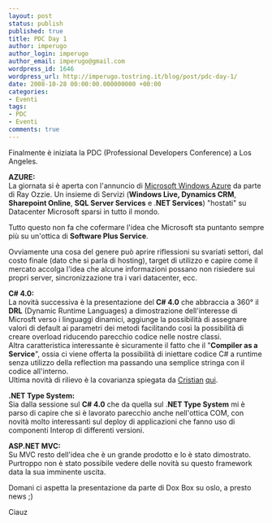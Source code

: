 ```yaml
---
layout: post
status: publish
published: true
title: PDC Day 1
author: imperugo
author_login: imperugo
author_email: imperugo@gmail.com
wordpress_id: 1646
wordpress_url: http://imperugo.tostring.it/blog/post/pdc-day-1/
date: 2008-10-28 00:00:00.000000000 +00:00
categories:
- Eventi
tags:
- PDC
- Eventi
comments: true
---
```

<p><span>Finalmente &egrave; iniziata la PDC (Professional Developers Conference) a Los Angeles. </span></p><p><strong>AZURE: <br /></strong>La giornata si &egrave; aperta con l'annuncio di <a onclick="function onclick(event) { blankUrl(this.href); return false; }" href="http://www.microsoft.com/azure/">Microsoft Windows Azure</a> da parte di Ray Ozzie. Un insieme di Servizi (<strong>Windows Live, Dynamics CRM</strong>, <strong>Sharepoint Online</strong>, <strong>SQL Server Services</strong> e .<strong>NET Services</strong>) &quot;hostati&quot; su Datacenter Microsoft sparsi in tutto il mondo.</p><p>Tutto questo non fa che cofermare l'idea che Microsoft sta puntanto sempre pi&ugrave; su un'ottica di <strong>Software Plus Service</strong>.</p><p>Ovviamente una cosa del genere pu&ograve; aprire riflessioni su svariati settori, dal costo finale (dato che si parla di hosting), target di utilizzo e capire come il mercato accolga l'idea che alcune informazioni possano non risiedere sui propri server, sincronizzazione tra i vari datacenter, ecc.</p><p><strong>C# 4.0: <br /></strong>La novit&agrave; successiva &egrave; la presentazione del <strong>C# 4.0</strong> che abbraccia a 360&deg; il <strong>DRL</strong> (Dynamic Runtime Languages) a dimostrazione dell'interesse di Microsft verso i linguaggi dinamici, aggiunge la possibilit&agrave; di assegnare valori di default ai parametri dei metodi facilitando cos&igrave; la possibilit&agrave; di creare overload riducendo parecchio codice nelle nostre classi. <br />Altra caratteristica interessante &egrave; sicuramente il fatto che il &quot;<strong>Compiler as a Service</strong>&quot;, ossia ci viene offerta la possibilit&agrave; di iniettare codice C# a runtime senza utilizzo della reflection ma passando una semplice stringa con il codice all'interno. <br />Ultima novit&agrave; di rilievo &egrave; la covarianza spiegata da <a onclick="function onclick(event) { blankUrl(this.href); return false; }" href="http://blogs.aspitalia.com/ricciolo">Cristian</a> <a onclick="function onclick(event) { blankUrl(this.href); return false; }" href="http://blogs.aspitalia.com/ricciolo/post2418/riflessioni-csharp.aspx">qui</a>.</p><p><strong>.NET Type System:</strong> <br />Sia dalla sessione sul <strong>C# 4.0</strong> che da quella sul .<strong>NET Type System</strong> mi &egrave; parso di capire che si &egrave; lavorato parecchio anche nell'ottica COM, con novit&agrave; molto interessanti sul deploy di applicazioni che fanno uso di componenti Interop di differenti versioni.</p><p><strong>ASP.NET MVC:</strong> <br />Su MVC resto dell'idea che &egrave; un grande prodotto e lo &egrave; stato dimostrato. Purtroppo non &egrave; stato possibile vedere delle novit&agrave; su questo framework data la sua imminente uscita.</p><p>Domani ci aspetta la presentazione da parte di Dox Box su oslo, a presto news ;)</p><p>Ciauz</p><p>&nbsp;</p>
